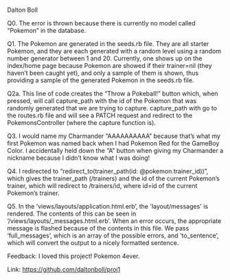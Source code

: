 Dalton Boll

Q0. The error is thrown because there is currently no model called “Pokemon” in the database.

Q1. The Pokemon are generated in the seeds.rb file. They are all starter Pokemon, and they are each generated with a random level using a random number generator between 1 and 20. Currently, one shows up on the index/home page because Pokemon are showed if their trainer=nil (they haven’t been caught yet), and only a sample of them is shown, thus providing a sample of the generated Pokemon in the seeds.rb file.

Q2a. This line of code creates the “Throw a Pokeball!” button which, when pressed, will call capture_path with the id of the Pokemon that was randomly generated that we are trying to capture. capture_path with go to the routes.rb file and will see a PATCH request and redirect to the PokemonsController (where the capture function is).

Q3. I would name my Charmander “AAAAAAAAAA” because that’s what my first Pokemon was named back when I had Pokemon Red for the GameBoy Color. I accidentally held down the “A” button when giving my Charmander a nickname because I didn’t know what I was doing!

Q4. I redirected to “redirect_to(trainer_path(id: @pokemon.trainer_id))”, which gives the trainer_path (/trainers) and the id of the current Pokemon’s trainer, which will redirect to /trainers/id, where id=id of the current Pokemon’s trainer. 

Q5. In the ’views/layouts/application.html.erb’, the 'layout/messages' is rendered. The contents of this can be seen in ‘/views/layouts/_messages.html.erb’. When an error occurs, the appropriate message is flashed because of the contents in this file. We pass ‘full_messages’, which is an array of the possible errors, and 'to_sentence’, which will convert the output to a nicely formatted sentence.

Feedback: I loved this project! Pokemon 4ever.

Link: https://github.com/daltonboll/proj1

